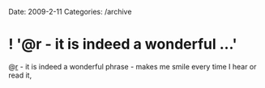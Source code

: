 Date: 2009-2-11
Categories: /archive

# ! '@r - it is indeed a wonderful ...'

@<a href="http://twitter.com/r">r</a> - it is indeed a wonderful phrase - makes me smile every time I hear or read it,
